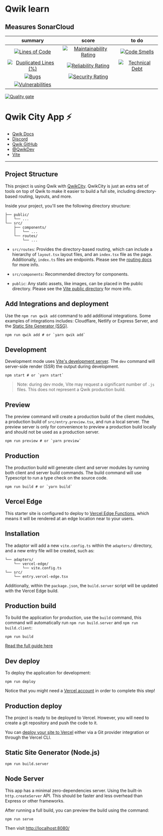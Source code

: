# Qwik learn

## Measures SonarCloud

|                                                                                                summary                                                                                                 |                                                                                             score                                                                                              |                                                                                        to do                                                                                        |
| :----------------------------------------------------------------------------------------------------------------------------------------------------------------------------------------------------: | :--------------------------------------------------------------------------------------------------------------------------------------------------------------------------------------------: | :---------------------------------------------------------------------------------------------------------------------------------------------------------------------------------: |
|              [![Lines of Code](https://sonarcloud.io/api/project_badges/measure?project=DevWeb13_learn-qwik&metric=ncloc)](https://sonarcloud.io/summary/new_code?id=DevWeb13_learn-qwik)              |  [![Maintainability Rating](https://sonarcloud.io/api/project_badges/measure?project=DevWeb13_learn-qwik&metric=sqale_rating)](https://sonarcloud.io/summary/new_code?id=DevWeb13_learn-qwik)  |  [![Code Smells](https://sonarcloud.io/api/project_badges/measure?project=DevWeb13_learn-qwik&metric=code_smells)](https://sonarcloud.io/summary/new_code?id=DevWeb13_learn-qwik)   |
| [![Duplicated Lines (%)](https://sonarcloud.io/api/project_badges/measure?project=DevWeb13_learn-qwik&metric=duplicated_lines_density)](https://sonarcloud.io/summary/new_code?id=DevWeb13_learn-qwik) | [![Reliability Rating](https://sonarcloud.io/api/project_badges/measure?project=DevWeb13_learn-qwik&metric=reliability_rating)](https://sonarcloud.io/summary/new_code?id=DevWeb13_learn-qwik) | [![Technical Debt](https://sonarcloud.io/api/project_badges/measure?project=DevWeb13_learn-qwik&metric=sqale_index)](https://sonarcloud.io/summary/new_code?id=DevWeb13_learn-qwik) |
|                   [![Bugs](https://sonarcloud.io/api/project_badges/measure?project=DevWeb13_learn-qwik&metric=bugs)](https://sonarcloud.io/summary/new_code?id=DevWeb13_learn-qwik)                   |    [![Security Rating](https://sonarcloud.io/api/project_badges/measure?project=DevWeb13_learn-qwik&metric=security_rating)](https://sonarcloud.io/summary/new_code?id=DevWeb13_learn-qwik)    |                                                                                                                                                                                     |
|        [![Vulnerabilities](https://sonarcloud.io/api/project_badges/measure?project=DevWeb13_learn-qwik&metric=vulnerabilities)](https://sonarcloud.io/summary/new_code?id=DevWeb13_learn-qwik)        |                                                                                                                                                                                                |

[![Quality gate](https://sonarcloud.io/api/project_badges/quality_gate?project=DevWeb13_learn-qwik)](https://sonarcloud.io/summary/new_code?id=DevWeb13_learn-qwik)

# Qwik City App ⚡️

- [Qwik Docs](https://qwik.builder.io/)
- [Discord](https://qwik.builder.io/chat)
- [Qwik GitHub](https://github.com/BuilderIO/qwik)
- [@QwikDev](https://twitter.com/QwikDev)
- [Vite](https://vitejs.dev/)

---

## Project Structure

This project is using Qwik with [QwikCity](https://qwik.builder.io/qwikcity/overview/). QwikCity is just an extra set of tools on top of Qwik to make it easier to build a full site, including directory-based routing, layouts, and more.

Inside your project, you'll see the following directory structure:

```
├── public/
│   └── ...
└── src/
    ├── components/
    │   └── ...
    └── routes/
        └── ...
```

- `src/routes`: Provides the directory-based routing, which can include a hierarchy of `layout.tsx` layout files, and an `index.tsx` file as the page. Additionally, `index.ts` files are endpoints. Please see the [routing docs](https://qwik.builder.io/qwikcity/routing/overview/) for more info.

- `src/components`: Recommended directory for components.

- `public`: Any static assets, like images, can be placed in the public directory. Please see the [Vite public directory](https://vitejs.dev/guide/assets.html#the-public-directory) for more info.

## Add Integrations and deployment

Use the `npm run qwik add` command to add additional integrations. Some examples of integrations includes: Cloudflare, Netlify or Express Server, and the [Static Site Generator (SSG)](https://qwik.builder.io/qwikcity/guides/static-site-generation/).

```shell
npm run qwik add # or `yarn qwik add`
```

## Development

Development mode uses [Vite's development server](https://vitejs.dev/). The `dev` command will server-side render (SSR) the output during development.

```shell
npm start # or `yarn start`
```

> Note: during dev mode, Vite may request a significant number of `.js` files. This does not represent a Qwik production build.

## Preview

The preview command will create a production build of the client modules, a production build of `src/entry.preview.tsx`, and run a local server. The preview server is only for convenience to preview a production build locally and should not be used as a production server.

```shell
npm run preview # or `yarn preview`
```

## Production

The production build will generate client and server modules by running both client and server build commands. The build command will use Typescript to run a type check on the source code.

```shell
npm run build # or `yarn build`
```

## Vercel Edge

This starter site is configured to deploy to [Vercel Edge Functions](https://vercel.com/docs/concepts/functions/edge-functions), which means it will be rendered at an edge location near to your users.

## Installation

The adaptor will add a new `vite.config.ts` within the `adapters/` directory, and a new entry file will be created, such as:

```
└── adapters/
    └── vercel-edge/
        └── vite.config.ts
└── src/
    └── entry.vercel-edge.tsx
```

Additionally, within the `package.json`, the `build.server` script will be updated with the Vercel Edge build.

## Production build

To build the application for production, use the `build` command, this command will automatically run `npm run build.server` and `npm run build.client`:

```shell
npm run build
```

[Read the full guide here](https://github.com/BuilderIO/qwik/blob/main/starters/adapters/vercel-edge/README.md)

## Dev deploy

To deploy the application for development:

```shell
npm run deploy
```

Notice that you might need a [Vercel account](https://docs.Vercel.com/get-started/) in order to complete this step!

## Production deploy

The project is ready to be deployed to Vercel. However, you will need to create a git repository and push the code to it.

You can [deploy your site to Vercel](https://vercel.com/docs/concepts/deployments/overview) either via a Git provider integration or through the Vercel CLI.

## Static Site Generator (Node.js)

```shell
npm run build.server
```

## Node Server

This app has a minimal zero-dependencies server. Using the built-in `http.createServer` API.
This should be faster and less overhead than Express or other frameworks.

After running a full build, you can preview the build using the command:

```
npm run serve
```

Then visit [http://localhost:8080/](http://localhost:8080/)
